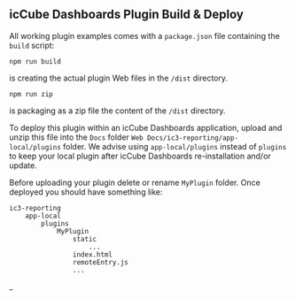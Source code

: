 ## icCube Dashboards Plugin Build & Deploy

All working plugin examples comes with a `package.json` file containing the `build` script:

    npm run build

is creating the actual plugin Web files in the `/dist` directory.

    npm run zip

is packaging as a zip file the content of the `/dist` directory.

To deploy this plugin within an icCube Dashboards application, upload and unzip this file into the `Docs`
folder `Web Docs/ic3-reporting/app-local/plugins` folder. We advise using `app-local/plugins` instead of
`plugins` to keep your local plugin after icCube Dashboards re-installation and/or update.

Before uploading your plugin delete or rename `MyPlugin` folder. Once deployed you should have something like:

    ic3-reporting
        app-local
            plugins
                MyPlugin
                    static
                        ...
                    index.html
                    remoteEntry.js
                    ...

_